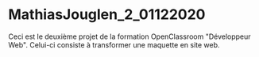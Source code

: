 # MathiasJouglen_2_01122020
Ceci est le deuxième projet de la formation OpenClassroom "Développeur Web".
Celui-ci consiste à transformer une maquette en site web.
